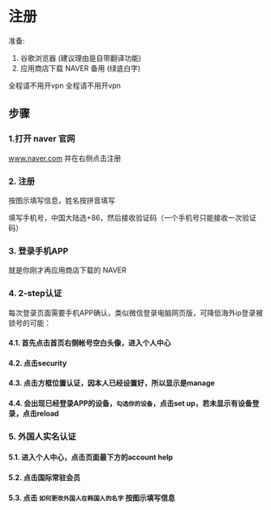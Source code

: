 # 注册

准备:

1. 谷歌浏览器 (建议理由是自带翻译功能)
2. 应用商店下载 NAVER 备用 (绿底白字)

<Note type="error" fill :label="false">
全程请不用开vpn
</Note>

<Note type="error" fill :label="false">
全程请不用开vpn
</Note>


## 步骤

### 1.打开 naver 官网

www.naver.com 并在右侧点击注册

<ImageZoom :border="false" src="https://i.loli.net/2019/07/18/5d2f4b0d6c9e622689.png" />

### 2. 注册

按图示填写信息，姓名按拼音填写

<ImageZoom :border="false" src="https://i.loli.net/2019/07/18/5d2f4b945a26131084.png" />

<ImageZoom :border="false" src="https://i.loli.net/2019/07/18/5d2f4bef0f9d248448.png" />

<Note type="error" fill :label="false">
填写手机号，中国大陆选+86，然后接收验证码（一个手机号只能接收一次验证码）
</Note>

<ImageZoom :border="false" src="https://i.loli.net/2019/07/18/5d2f4c62754bb15159.png" />

### 3. 登录手机APP

就是你刚才再应用商店下载的 NAVER

### 4. 2-step认证

每次登录页面需要手机APP确认，类似微信登录电脑网页版，可降低海外ip登录被锁号的可能：

#### 4.1. 首先点击首页右侧帐号空白头像，进入个人中心

<ImageZoom :border="false" src="https://i.loli.net/2019/07/18/5d2f4d23ed86540359.png" />

#### 4.2. 点击security

<ImageZoom :border="false" src="https://i.loli.net/2019/07/18/5d2f4d68c502969051.png" />

#### 4.3. 点击方框位置认证，因本人已经设置好，所以显示是manage

<ImageZoom :border="false" src="https://i.loli.net/2019/07/18/5d2f4de4c378f48495.png" />

#### 4.4. 会出现已经登录APP的设备，**`勾选你的设备`**，点击set up，若未显示有设备登录，点击reload

<ImageZoom :border="false" src="https://i.loli.net/2019/07/18/5d2f4e2211a1b41260.png" />

### 5. 外国人实名认证

#### 5.1. 进入个人中心，点击页面最下方的account help

<ImageZoom :border="false" src="https://i.loli.net/2019/07/18/5d2f4e804cd4239932.png" />

#### 5.2. 点击国际常驻会员

<ImageZoom :border="false" src="https://i.loli.net/2019/07/18/5d2f4ebce354d42329.png" />

#### 5.3. 点击  **`如何更改外国人在韩国人的名字`**  按图示填写信息

<ImageZoom :border="false" src="https://i.loli.net/2019/07/18/5d2f4f002c9e383022.png" />

<ImageZoom :border="false" src="https://i.loli.net/2019/07/18/5d2f4fa7c209e58790.png" />
